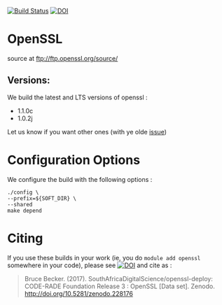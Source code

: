 [![Build Status](https://ci.sagrid.ac.za/buildStatus/icon?job=openssl-deploy)](https://ci.sagrid.ac.za/job/openssl-deploy) [![DOI](https://zenodo.org/badge/51919449.svg)](https://zenodo.org/badge/latestdoi/51919449)


# OpenSSL

source at ftp://ftp.openssl.org/source/

## Versions:

We build the latest and LTS versions of openssl :

  * 1.1.0c
  * 1.0.2j

Let us know if  you want other ones (with ye olde [issue](https://github.com/SouthAfricaDigitalScience/openssl-deploy/issues/new))

# Configuration Options

We configure the build with the following options :

```
./config \
--prefix=${SOFT_DIR} \
--shared
make depend

```
# Citing

If you use these builds in your work (ie, you do `module add openssl` somewhere in your code), please see
[![DOI](https://zenodo.org/badge/DOI/10.5281/zenodo.228176.svg)](https://doi.org/10.5281/zenodo.228176) and cite as :

> Bruce Becker. (2017). SouthAfricaDigitalScience/openssl-deploy: CODE-RADE Foundation Release 3 : OpenSSL [Data set]. Zenodo. http://doi.org/10.5281/zenodo.228176
